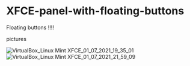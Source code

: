 
# XFCE-panel-with-floating-buttons
Floating buttons !!!!

pictures
 
![VirtualBox_Linux Mint XFCE_01_07_2021_19_35_01](https://user-images.githubusercontent.com/86624561/124185170-e8d55780-daba-11eb-99f6-1f79ffdd611a.png)
![VirtualBox_Linux Mint XFCE_01_07_2021_21_59_09](https://user-images.githubusercontent.com/86624561/124185179-eb37b180-daba-11eb-9c8e-83128a83f264.png)
